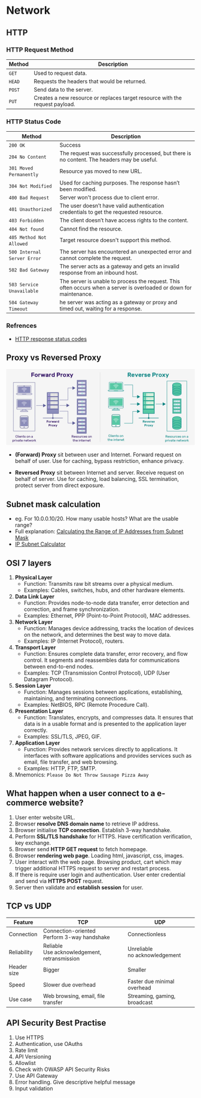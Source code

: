 # Network

## HTTP

### HTTP Request Method

| Method | Description |
| ------ | ----------- |
| `GET`  | Used to request data. |
| `HEAD` | Requests the headers that would be returned. |
| `POST` | Send data to the server. |
| `PUT`  | Creates a new resource or replaces target resource with the request payload. |

### HTTP Status Code

| Method | Description |
| ------ | ----------- |
| `200 OK` | Success |
| `204 No Content` | The request was successfully processed, but there is no content. The headers may be useful. |
| `301 Moved Permanently` | Resource yas moved to new URL. |
| `304 Not Modified` | Used for caching purposes. The response hasn’t been modified. |
| `400 Bad Request` | Server won't process due to client error. |
| `401 Unauthorized` | The user doesn’t have valid authentication credentials to get the requested resource. |
| `403 Forbidden` | The client doesn’t have access rights to the content. |
| `404 Not found` | Cannot find the resource. |
| `405 Method Not Allowed` | Target resource doesn't support this method. |
| `500 Internal Server Error` | The server has encountered an unexpected error and cannot complete the request. |
| `502 Bad Gateway` | The server acts as a gateway and gets an invalid response from an inbound host. |
| `503 Service Unavailable` | The server is unable to process the request. This often occurs when a server is overloaded or down for maintenance.  |
| `504 Gateway Timeout` | he server was acting as a gateway or proxy and timed out, waiting for a response.  |

### Refrences

- [HTTP response status codes](https://developer.mozilla.org/en-US/docs/Web/HTTP/Status)

## Proxy vs Reversed Proxy

![Image proxy](assets/proxy.jpg)

- **(Forward) Proxy** sit between user and Internet. Forward request on behalf of user. Use for caching, bypass restriction, enhance privacy.

- **Reversed Proxy** sit between Internet and server. Receive request on behalf of server. Use for caching, load balancing, SSL termination, protect server from direct exposure.

## Subnet mask calculation

- eg. For 10.0.0.10/20. How many usable hosts? What are the usable range?
- Full explanation: [Calculating the Range of IP Addresses from Subnet Mask](https://www.baeldung.com/cs/get-ip-range-from-subnet-mask)
- [IP Subnet Calculator](https://www.calculator.net/ip-subnet-calculator.html)

## OSI 7 layers

1. **Physical Layer**
    - Function: Transmits raw bit streams over a physical medium.
    - Examples: Cables, switches, hubs, and other hardware elements.
2. **Data Link Layer**
    - Function: Provides node-to-node data transfer, error detection and correction, and frame synchronization.
    - Examples: Ethernet, PPP (Point-to-Point Protocol), MAC addresses.
3. **Network Layer**
    - Function: Manages device addressing, tracks the location of devices on the network, and determines the best way to move data.
    - Examples: IP (Internet Protocol), routers.
4. **Transport Layer**
    - Function: Ensures complete data transfer, error recovery, and flow control. It segments and reassembles data for communications between end-to-end nodes.
    - Examples: TCP (Transmission Control Protocol), UDP (User Datagram Protocol).
5. **Session Layer**
    - Function: Manages sessions between applications, establishing, maintaining, and terminating connections.
    - Examples: NetBIOS, RPC (Remote Procedure Call).
6. **Presentation Layer**
    - Function: Translates, encrypts, and compresses data. It ensures that data is in a usable format and is presented to the application layer correctly.
    - Examples: SSL/TLS, JPEG, GIF.
7. **Application Layer**
    - Function: Provides network services directly to applications. It interfaces with software applications and provides services such as email, file transfer, and web browsing.
    - Examples: HTTP, FTP, SMTP.
8. Mnemonics: `Please Do Not Throw Sausage Pizza Away`

## What happen when a user connect to a e-commerce website?
1. User enter website URL.
2. Browser **resolve DNS domain name** to retrieve IP address.
3. Browser initialise **TCP connection**. Establish 3-way handshake.
4. Perform **SSL/TLS handshake** for HTTPS. Have certification verification, key exchange.
5. Browser send **HTTP GET request** to fetch homepage.
6. Browser **rendering web page**. Loading html, javascript, css, images.
7. User interact with the web page. Browsing product, cart which may trigger additional HTTPS request to server and restart process.
8. If there is require user login and authentication. User enter credential and send via **HTTPS POST** request.
9. Server then validate and **establish session** for user.

## TCP vs UDP
| Feature     | TCP | UDP |
| ----------- | --- | --- |
| Connection  | Connection-oriented<br>Perform 3-way handshake | Connectionless |
| Reliability | Reliable<br>Use acknowledgement, retransmission | Unreliable<br>no acknowledgement |
| Header size | Bigger | Smaller |
| Speed       | Slower due overhead | Faster due minimal overhead |
| Use case    | Web browsing, email, file transfer | Streaming, gaming, broadcast |

## API Security Best Practise

1. Use HTTPS
2. Authentication, use OAuths
3. Rate limit
4. API Versioning
5. Allowlist
6. Check with OWASP API Security Risks
7. Use API Gateway
8. Error handling. Give descriptive helpful message
9. Input validation